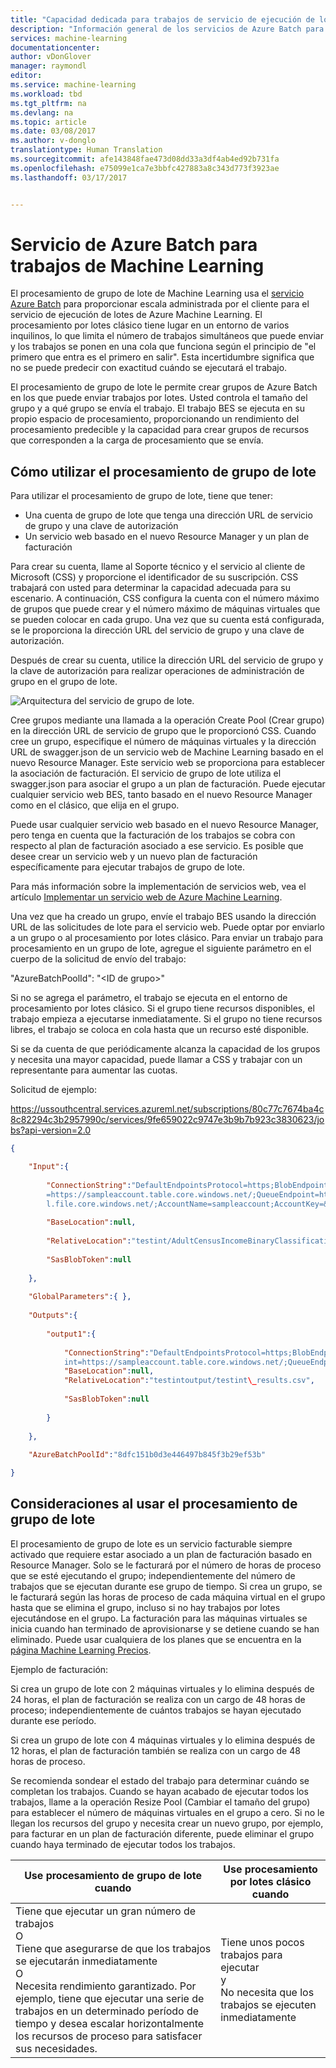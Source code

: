 ```yaml
---
title: "Capacidad dedicada para trabajos de servicio de ejecución de lotes de Machine Learning | Microsoft Docs"
description: "Información general de los servicios de Azure Batch para trabajos de Machine Learning."
services: machine-learning
documentationcenter: 
author: vDonGlover
manager: raymondl
editor: 
ms.service: machine-learning
ms.workload: tbd
ms.tgt_pltfrm: na
ms.devlang: na
ms.topic: article
ms.date: 03/08/2017
ms.author: v-donglo
translationtype: Human Translation
ms.sourcegitcommit: afe143848fae473d08dd33a3df4ab4ed92b731fa
ms.openlocfilehash: e75099e1ca7e3bbfc427883a8c343d773f3923ae
ms.lasthandoff: 03/17/2017


---
```

# <a name="azure-batch-service-for-machine-learning-jobs"></a>Servicio de Azure Batch para trabajos de Machine Learning

El procesamiento de grupo de lote de Machine Learning usa el [servicio Azure Batch](../batch/batch-technical-overview.md) para proporcionar escala administrada por el cliente para el servicio de ejecución de lotes de Azure Machine Learning. El procesamiento por lotes clásico tiene lugar en un entorno de varios inquilinos, lo que limita el número de trabajos simultáneos que puede enviar y los trabajos se ponen en una cola que funciona según el principio de "el primero que entra es el primero en salir". Esta incertidumbre significa que no se puede predecir con exactitud cuándo se ejecutará el trabajo.

El procesamiento de grupo de lote le permite crear grupos de Azure Batch en los que puede enviar trabajos por lotes. Usted controla el tamaño del grupo y a qué grupo se envía el trabajo. El trabajo BES se ejecuta en su propio espacio de procesamiento, proporcionando un rendimiento del procesamiento predecible y la capacidad para crear grupos de recursos que corresponden a la carga de procesamiento que se envía.

## <a name="how-to-use-batch-pool-processing"></a>Cómo utilizar el procesamiento de grupo de lote

Para utilizar el procesamiento de grupo de lote, tiene que tener:

-   Una cuenta de grupo de lote que tenga una dirección URL de servicio de grupo y una clave de autorización
-   Un servicio web basado en el nuevo Resource Manager y un plan de facturación

Para crear su cuenta, llame al Soporte técnico y el servicio al cliente de Microsoft (CSS) y proporcione el identificador de su suscripción. CSS trabajará con usted para determinar la capacidad adecuada para su escenario. A continuación, CSS configura la cuenta con el número máximo de grupos que puede crear y el número máximo de máquinas virtuales que se pueden colocar en cada grupo. Una vez que su cuenta está configurada, se le proporciona la dirección URL del servicio de grupo y una clave de autorización.

Después de crear su cuenta, utilice la dirección URL del servicio de grupo y la clave de autorización para realizar operaciones de administración de grupo en el grupo de lote.

![Arquitectura del servicio de grupo de lote.](media/machine-learning-dedicated-capacity-for-bes-jobs/pool-architecture.png)

Cree grupos mediante una llamada a la operación Create Pool (Crear grupo) en la dirección URL de servicio de grupo que le proporcionó CSS. Cuando cree un grupo, especifique el número de máquinas virtuales y la dirección URL de swagger.json de un servicio web de Machine Learning basado en el nuevo Resource Manager. Este servicio web se proporciona para establecer la asociación de facturación. El servicio de grupo de lote utiliza el swagger.json para asociar el grupo a un plan de facturación. Puede ejecutar cualquier servicio web BES, tanto basado en el nuevo Resource Manager como en el clásico, que elija en el grupo.

Puede usar cualquier servicio web basado en el nuevo Resource Manager, pero tenga en cuenta que la facturación de los trabajos se cobra con respecto al plan de facturación asociado a ese servicio. Es posible que desee crear un servicio web y un nuevo plan de facturación específicamente para ejecutar trabajos de grupo de lote.

Para más información sobre la implementación de servicios web, vea el artículo [Implementar un servicio web de Azure Machine Learning](machine-learning-publish-a-machine-learning-web-service.md).

Una vez que ha creado un grupo, envíe el trabajo BES usando la dirección URL de las solicitudes de lote para el servicio web. Puede optar por enviarlo a un grupo o al procesamiento por lotes clásico. Para enviar un trabajo para procesamiento en un grupo de lote, agregue el siguiente parámetro en el cuerpo de la solicitud de envío del trabajo:

"AzureBatchPoolId": "&lt;ID de grupo&gt;"

Si no se agrega el parámetro, el trabajo se ejecuta en el entorno de procesamiento por lotes clásico. Si el grupo tiene recursos disponibles, el trabajo empieza a ejecutarse inmediatamente. Si el grupo no tiene recursos libres, el trabajo se coloca en cola hasta que un recurso esté disponible.

Si se da cuenta de que periódicamente alcanza la capacidad de los grupos y necesita una mayor capacidad, puede llamar a CSS y trabajar con un representante para aumentar las cuotas.

Solicitud de ejemplo:

https://ussouthcentral.services.azureml.net/subscriptions/80c77c7674ba4c8c82294c3b2957990c/services/9fe659022c9747e3b9b7b923c3830623/jobs?api-version=2.0

```json
{

    "Input":{
    
        "ConnectionString":"DefaultEndpointsProtocol=https;BlobEndpoint=https://sampleaccount.blob.core.windows.net/;TableEndpoint
        =https://sampleaccount.table.core.windows.net/;QueueEndpoint=https://sampleaccount.queue.core.windows.net/;FileEndpoint=https://zhguim
        l.file.core.windows.net/;AccountName=sampleaccount;AccountKey=&lt;Key&gt;;",
        
        "BaseLocation":null,
        
        "RelativeLocation":"testint/AdultCensusIncomeBinaryClassificationDataset.csv",
        
        "SasBlobToken":null
    
    },
    
    "GlobalParameters":{ },
    
    "Outputs":{
    
        "output1":{
        
            "ConnectionString":"DefaultEndpointsProtocol=https;BlobEndpoint=https://sampleaccount.blob.core.windows.net/;TableEndpo
            int=https://sampleaccount.table.core.windows.net/;QueueEndpoint=https://sampleaccount.queue.core.windows.net/;FileEndpoint=https://sampleaccount.file.core.windows.net/;AccountName=sampleaccount;AccountKey=&lt;Key&gt;",
            "BaseLocation":null,
            "RelativeLocation":"testintoutput/testint\_results.csv",
            
            "SasBlobToken":null
        
        }
    
    },
    
    "AzureBatchPoolId":"8dfc151b0d3e446497b845f3b29ef53b"

}
```

## <a name="considerations-when-using-batch-pool-processing"></a>Consideraciones al usar el procesamiento de grupo de lote

El procesamiento de grupo de lote es un servicio facturable siempre activado que requiere estar asociado a un plan de facturación basado en Resource Manager. Solo se le facturará por el número de horas de proceso que se esté ejecutando el grupo; independientemente del número de trabajos que se ejecutan durante ese grupo de tiempo. Si crea un grupo, se le facturará según las horas de proceso de cada máquina virtual en el grupo hasta que se elimina el grupo, incluso si no hay trabajos por lotes ejecutándose en el grupo. La facturación para las máquinas virtuales se inicia cuando han terminado de aprovisionarse y se detiene cuando se han eliminado. Puede usar cualquiera de los planes que se encuentra en la [página Machine Learning Precios](https://azure.microsoft.com/pricing/details/machine-learning/).

Ejemplo de facturación:

Si crea un grupo de lote con 2 máquinas virtuales y lo elimina después de 24 horas, el plan de facturación se realiza con un cargo de 48 horas de proceso; independientemente de cuántos trabajos se hayan ejecutado durante ese período.

Si crea un grupo de lote con 4 máquinas virtuales y lo elimina después de 12 horas, el plan de facturación también se realiza con un cargo de 48 horas de proceso.

Se recomienda sondear el estado del trabajo para determinar cuándo se completan los trabajos. Cuando se hayan acabado de ejecutar todos los trabajos, llame a la operación Resize Pool (Cambiar el tamaño del grupo) para establecer el número de máquinas virtuales en el grupo a cero. Si no le llegan los recursos del grupo y necesita crear un nuevo grupo, por ejemplo, para facturar en un plan de facturación diferente, puede eliminar el grupo cuando haya terminado de ejecutar todos los trabajos.


| **Use procesamiento de grupo de lote cuando**    | **Use procesamiento por lotes clásico cuando**  |
|---|---|
|Tiene que ejecutar un gran número de trabajos<br>O<br/>Tiene que asegurarse de que los trabajos se ejecutarán inmediatamente<br/>O<br/>Necesita rendimiento garantizado. Por ejemplo, tiene que ejecutar una serie de trabajos en un determinado período de tiempo y desea escalar horizontalmente los recursos de proceso para satisfacer sus necesidades.    | Tiene unos pocos trabajos para ejecutar<br/>y<br/> No necesita que los trabajos se ejecuten inmediatamente |

